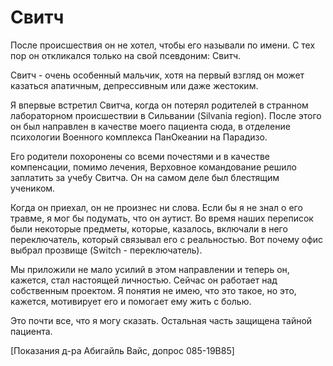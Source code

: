 # Свитч

После происшествия он не хотел, чтобы его называли по имени. С тех пор он откликался только на свой псевдоним: Свитч.

Свитч - очень особенный мальчик, хотя на первый взгляд он может казаться апатичным, депрессивным или даже жестоким.

Я впервые встретил Свитча, когда он потерял родителей в странном лабораторном происшествии в Сильвании (Silvania region). После этого он был направлен в качестве моего пациента сюда, в отделение психологии Военного комплекса ПанОкеании на Парадизо.

Его родители похоронены со всеми почестями и в качестве компенсации, помимо лечения, Верховное командование решило заплатить за учебу Свитча. Он на самом деле был блестящим учеником.

Когда он приехал, он не произнес ни слова. Если бы я не знал о его травме, я мог бы подумать, что он аутист. Во время наших переписок были некоторые предметы, которые, казалось, включали в него переключатель, который связывал его с реальностью. Вот почему офис выбрал прозвище (Switch - переключатель).

Мы приложили не мало усилий в этом направлении и теперь он, кажется, стал настоящей личностью. Сейчас он работает над собственным проектом. Я понятия не имею, что это такое, но это, кажется, мотивирует его и помогает ему жить с болью.

Это почти все, что я могу сказать. Остальная часть защищена тайной пациента.

[Показания д-ра Абигайль Вайс, допрос 085-19B85]
